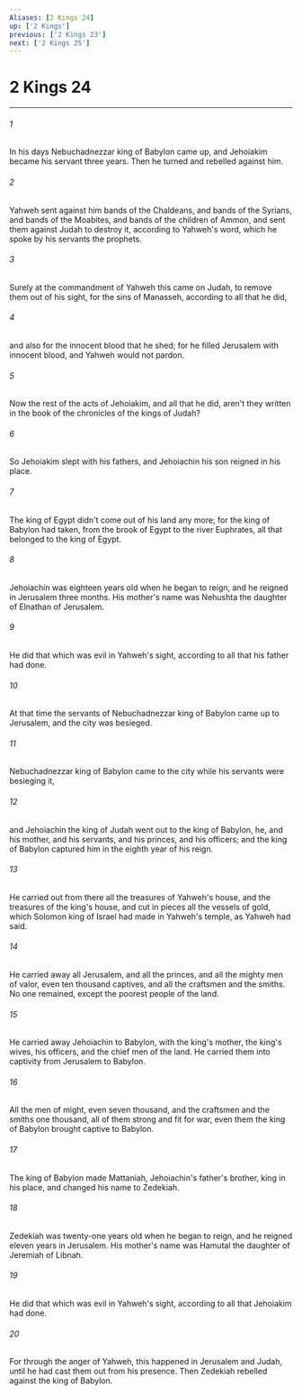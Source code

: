 ```yaml
---
Aliases: [2 Kings 24]
up: ['2 Kings']
previous: ['2 Kings 23']
next: ['2 Kings 25']
---
```

# 2 Kings 24
***





###### 1 

In his days Nebuchadnezzar king of Babylon came up, and Jehoiakim became his servant three years. Then he turned and rebelled against him. 



###### 2 

Yahweh sent against him bands of the Chaldeans, and bands of the Syrians, and bands of the Moabites, and bands of the children of Ammon, and sent them against Judah to destroy it, according to Yahweh's word, which he spoke by his servants the prophets. 



###### 3 

Surely at the commandment of Yahweh this came on Judah, to remove them out of his sight, for the sins of Manasseh, according to all that he did, 



###### 4 

and also for the innocent blood that he shed; for he filled Jerusalem with innocent blood, and Yahweh would not pardon. 



###### 5 

Now the rest of the acts of Jehoiakim, and all that he did, aren't they written in the book of the chronicles of the kings of Judah? 



###### 6 

So Jehoiakim slept with his fathers, and Jehoiachin his son reigned in his place. 



###### 7 

The king of Egypt didn't come out of his land any more; for the king of Babylon had taken, from the brook of Egypt to the river Euphrates, all that belonged to the king of Egypt. 



###### 8 

Jehoiachin was eighteen years old when he began to reign, and he reigned in Jerusalem three months. His mother's name was Nehushta the daughter of Elnathan of Jerusalem. 



###### 9 

He did that which was evil in Yahweh's sight, according to all that his father had done. 



###### 10 

At that time the servants of Nebuchadnezzar king of Babylon came up to Jerusalem, and the city was besieged. 



###### 11 

Nebuchadnezzar king of Babylon came to the city while his servants were besieging it, 



###### 12 

and Jehoiachin the king of Judah went out to the king of Babylon, he, and his mother, and his servants, and his princes, and his officers; and the king of Babylon captured him in the eighth year of his reign. 



###### 13 

He carried out from there all the treasures of Yahweh's house, and the treasures of the king's house, and cut in pieces all the vessels of gold, which Solomon king of Israel had made in Yahweh's temple, as Yahweh had said. 



###### 14 

He carried away all Jerusalem, and all the princes, and all the mighty men of valor, even ten thousand captives, and all the craftsmen and the smiths. No one remained, except the poorest people of the land. 



###### 15 

He carried away Jehoiachin to Babylon, with the king's mother, the king's wives, his officers, and the chief men of the land. He carried them into captivity from Jerusalem to Babylon. 



###### 16 

All the men of might, even seven thousand, and the craftsmen and the smiths one thousand, all of them strong and fit for war, even them the king of Babylon brought captive to Babylon. 



###### 17 

The king of Babylon made Mattaniah, Jehoiachin's father's brother, king in his place, and changed his name to Zedekiah. 



###### 18 

Zedekiah was twenty-one years old when he began to reign, and he reigned eleven years in Jerusalem. His mother's name was Hamutal the daughter of Jeremiah of Libnah. 



###### 19 

He did that which was evil in Yahweh's sight, according to all that Jehoiakim had done. 



###### 20 

For through the anger of Yahweh, this happened in Jerusalem and Judah, until he had cast them out from his presence. Then Zedekiah rebelled against the king of Babylon.
